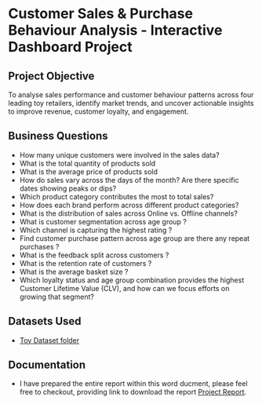 # Customer Sales & Purchase Behaviour Analysis - Interactive Dashboard Project
## Project Objective
To analyse sales performance and customer behaviour patterns across four leading toy retailers, identify market trends, and uncover actionable insights to improve revenue, customer loyalty, and engagement.
## Business Questions
- How many unique customers were involved in the sales data?
-	What is the total quantity of products sold
-	What is the average price of products sold
-	How do sales vary across the days of the month? Are there specific dates showing peaks or dips?
-	Which product category contributes the most to total sales?
-	How does each brand perform across different product categories?
-	What is the distribution of sales across Online vs. Offline channels?
-	What is customer segmentation across age group ?
-	Which channel is capturing the highest rating ?
-	Find customer purchase pattern across age group are there any repeat purchases ?
-	What is the feedback split across customers ?
-	What is the retention rate of customers ?
-	What is the average basket size ?
-	Which loyalty status and age group combination provides the highest Customer Lifetime Value (CLV), and how can we focus efforts on growing that segment?
## Datasets Used
- <a href="https://github.com/Beaula23/DA_Project_on_toy_retail_industry/tree/main/Datasets">Toy Dataset folder</a>
## Documentation
- I have prepared the entire report within this word ducment, please feel free to checkout, providing link to download the report <a href="https://github.com/Beaula23/DA_Project_on_toy_retail_industry/raw/refs/heads/main/Mini%20Project%20Dashboard%20Report.docx">Project Report</a>.
